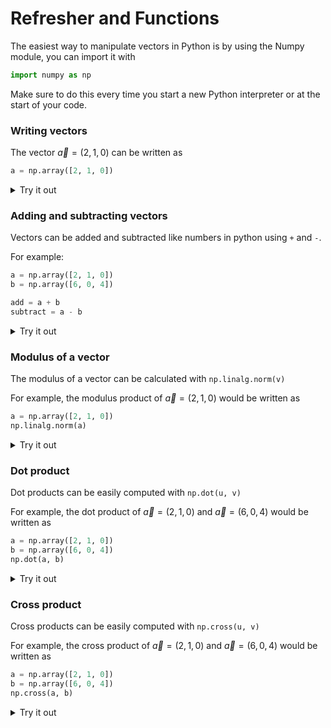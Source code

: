 <script type="text/x-mathjax-config">
  MathJax.Hub.Config({
    tex2jax: {
      inlineMath: [ ['$','$'], ["\\(","\\)"] ],
      processEscapes: true
    }
  });
</script>

<script type="text/javascript" async
  src="https://cdnjs.cloudflare.com/ajax/libs/mathjax/2.7.5/MathJax.js?config=TeX-MML-AM_CHTML">
</script>

# Refresher and Functions

The easiest way to manipulate vectors in Python is by using the Numpy module, you can import it with

```python
import numpy as np
```

Make sure to do this every time you start a new Python interpreter or at the start of your code.

### Writing vectors

The vector $\vec{a}= (2,1,0)$ can be written as


```python
a = np.array([2, 1, 0])
```

<details>
<summary>Try it out</summary>

<iframe src="https://trinket.io/embed/python3/ba8f7fa714?outputOnly=true&runOption=console&start=result" width="100%" height="356" frameborder="0" marginwidth="0" marginheight="0" allowfullscreen></iframe>
```

</details>

### Adding and subtracting vectors

Vectors can be added and subtracted like numbers in python using `+` and `-`.

For example:

```python
a = np.array([2, 1, 0])
b = np.array([6, 0, 4])

add = a + b 
subtract = a - b
```

<details>
<summary>Try it out</summary>

<iframe src="https://trinket.io/embed/python3/eb9b29368a?outputOnly=true&runOption=console&start=result" width="100%" height="356" frameborder="0" marginwidth="0" marginheight="0" allowfullscreen></iframe>
```

</details>

### Modulus of a vector

The modulus of a vector can be calculated with `np.linalg.norm(v)`

For example, the modulus product of $\vec{a}= (2,1,0)$ would be written as

```python
a = np.array([2, 1, 0])
np.linalg.norm(a)
```

<details>
<summary>Try it out</summary>

<iframe src="https://trinket.io/embed/python3/8c52e77947?outputOnly=true&runOption=console&start=result" width="100%" height="356" frameborder="0" marginwidth="0" marginheight="0" allowfullscreen></iframe>
```

</details>


### Dot product

Dot products can be easily computed with `np.dot(u, v)`

For example, the dot product of $\vec{a}= (2,1,0)$ and $\vec{a}= (6,0,4)$ would be written as

```python
a = np.array([2, 1, 0])
b = np.array([6, 0, 4])
np.dot(a, b)
```

<details>
<summary>Try it out</summary>

<iframe src="https://trinket.io/embed/python3/41218a1817?outputOnly=true&runOption=console&start=result" width="100%" height="356" frameborder="0" marginwidth="0" marginheight="0" allowfullscreen></iframe>
```

</details>

### Cross product

Cross products can be easily computed with `np.cross(u, v)`

For example, the cross product of $\vec{a}= (2,1,0)$ and $\vec{a}= (6,0,4)$ would be written as

```python
a = np.array([2, 1, 0])
b = np.array([6, 0, 4])
np.cross(a, b)
```

<details>
<summary>Try it out</summary>

<iframe src="https://trinket.io/embed/python3/c38197d4b9?outputOnly=true&runOption=console&start=result" width="100%" height="356" frameborder="0" marginwidth="0" marginheight="0" allowfullscreen></iframe>
```

</details>